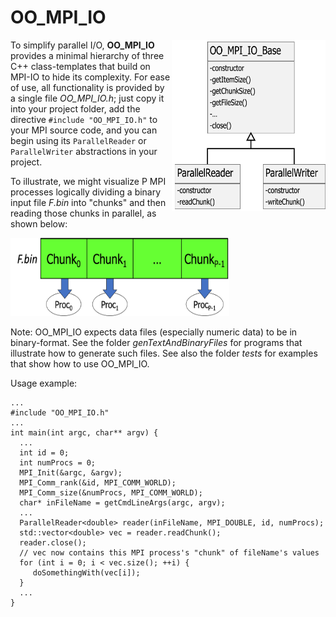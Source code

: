 # OO_MPI_IO

<img align="right" src="/assets/images/OO_MPI_IO.png" alt="The OO_MPI_IO hierarchy" 
      width="246" height="274" >

To simplify parallel I/O, **OO_MPI_IO** provides a minimal hierarchy of three C++ class-templates that build on MPI-IO to hide its complexity. 
For ease of use, all functionality is provided by a single file *OO_MPI_IO.h*; 
just copy it into your project folder, add the directive `#include "OO_MPI_IO.h"` to your MPI source code, 
and you can begin using its `ParallelReader` or `ParallelWriter` abstractions in your project. 

To illustrate, we might visualize P MPI processes logically dividing a binary input file *F.bin* 
into "chunks" and then reading those chunks in parallel, as shown below:

<img src="/assets/images/ParallelInput.png" alt="Reading from a file in parallel" 
      width="350" height="125" >

Note: OO_MPI_IO expects data files (especially numeric data) to be in binary-format. 
See the folder *genTextAndBinaryFiles* for programs that illustrate how to generate such files. 
See also the folder *tests* for examples that show how to use OO_MPI_IO.

Usage example:

    ...
    #include "OO_MPI_IO.h"
    ...
    int main(int argc, char** argv) {
      ...
      int id = 0;
      int numProcs = 0;
      MPI_Init(&argc, &argv);
      MPI_Comm_rank(&id, MPI_COMM_WORLD);
      MPI_Comm_size(&numProcs, MPI_COMM_WORLD);
      char* inFileName = getCmdLineArgs(argc, argv);
      ...
      ParallelReader<double> reader(inFileName, MPI_DOUBLE, id, numProcs);
      std::vector<double> vec = reader.readChunk();
      reader.close();
      // vec now contains this MPI process's "chunk" of fileName's values
      for (int i = 0; i < vec.size(); ++i) {
         doSomethingWith(vec[i]);
      }
      ...
    }

